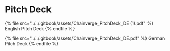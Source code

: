 # Pitch Deck



{% file src="../../.gitbook/assets/Chainverge_PitchDeck_DE (1).pdf" %}
English Pitch Deck
{% endfile %}

{% file src="../../.gitbook/assets/Chainverge_PitchDeck_DE.pdf" %}
German Pitch Deck
{% endfile %}
